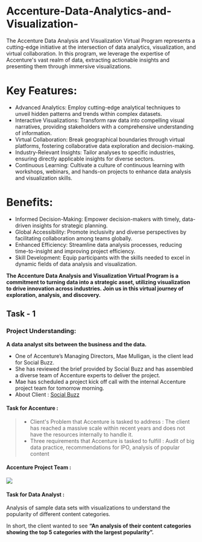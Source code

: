 # Accenture-Data-Analytics-and-Visualization-
The Accenture Data Analysis and Visualization Virtual Program represents a cutting-edge initiative at the intersection of data analytics, visualization, and virtual collaboration. In this program, we leverage the expertise of Accenture's vast realm of data, extracting actionable insights and presenting them through immersive visualizations.<br>
# Key Features:

- Advanced Analytics: Employ cutting-edge analytical techniques to unveil hidden patterns and trends within complex datasets.
- Interactive Visualizations: Transform raw data into compelling visual narratives, providing stakeholders with a comprehensive understanding of information.
- Virtual Collaboration: Break geographical boundaries through virtual platforms, fostering collaborative data exploration and decision-making.
- Industry-Relevant Insights: Tailor analyses to specific industries, ensuring directly applicable insights for diverse sectors.
- Continuous Learning: Cultivate a culture of continuous learning with workshops, webinars, and hands-on projects to enhance data analysis and visualization skills.

# Benefits:

- Informed Decision-Making: Empower decision-makers with timely, data-driven insights for strategic planning.
- Global Accessibility: Promote inclusivity and diverse perspectives by facilitating collaboration among teams globally.
- Enhanced Efficiency: Streamline data analysis processes, reducing time-to-insight and improving project efficiency.
- Skill Development: Equip participants with the skills needed to excel in dynamic fields of data analysis and visualization.

**The Accenture Data Analysis and Visualization Virtual Program is a commitment to turning data into a strategic asset, utilizing visualization to drive innovation across industries. Join us in this virtual journey of exploration, analysis, and discovery.**

## Task - 1
### Project Understanding:
**A data analyst sits between the business and the data.**

 - One of Accenture’s Managing Directors, Mae Mulligan, is the client lead for Social Buzz.
 - She has reviewed the brief provided by Social Buzz and has assembled a diverse team of Accenture experts to deliver the project.
 - Mae has scheduled a project kick off call with the internal Accenture project team for tomorrow morning.
 - About Client : [Social Buzz](https://github.com/Sinhaaz/Accenture-Data-Analytics-and-Visualization-Virtual-Internship/blob/main/Data_Analytics%20Client%20Brief.pdf)

#### Task for Accenture : 

 >- Client's Problem that Accenture is tasked to address : The client has reached a massive scale within recent years and does not have the resources internally to handle it.
 >- Three requirements that Accenture is tasked to fulfill : Audit of big data practice, recommendations for IPO, analysis of popular content
 
 #### Accenture Project Team :
 <img src = "Project Team.png">
 
 #### Task for Data Analyst :
Analysis of sample data sets with visualizations to understand the popularity of different content categories.

In short, the client wanted to see **“An analysis of their content categories showing the top 5 categories with the largest popularity”.** 

